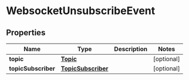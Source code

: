 
# WebsocketUnsubscribeEvent

## Properties
Name | Type | Description | Notes
------------ | ------------- | ------------- | -------------
**topic** | [**Topic**](Topic.md) |  |  [optional]
**topicSubscriber** | [**TopicSubscriber**](TopicSubscriber.md) |  |  [optional]



